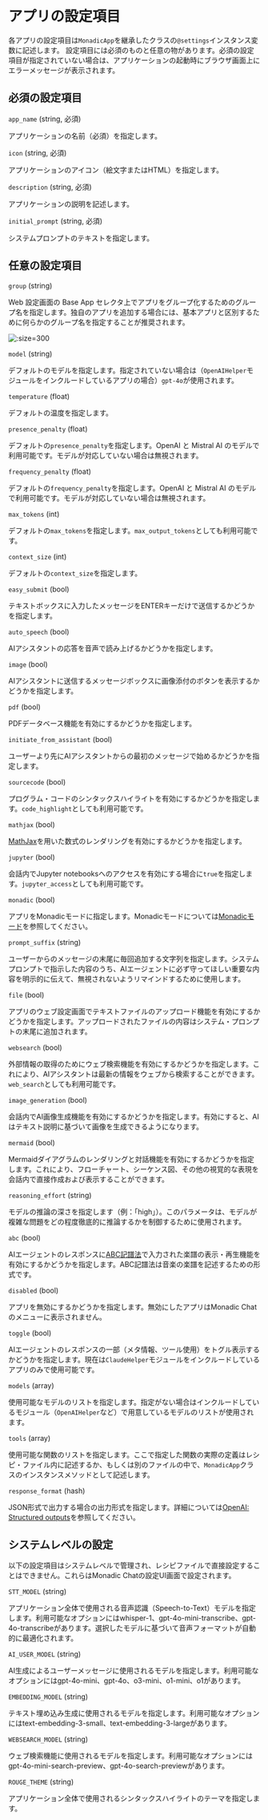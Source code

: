 # アプリの設定項目

各アプリの設定項目は`MonadicApp`を継承したクラスの`@settings`インスタンス変数に記述します。
設定項目には必須のものと任意の物があります。必須の設定項目が指定されていない場合は、アプリケーションの起動時にブラウザ画面上にエラーメッセージが表示されます。

## 必須の設定項目

`app_name` (string, 必須)

アプリケーションの名前（必須）を指定します。

`icon` (string, 必須)

アプリケーションのアイコン（絵文字またはHTML）を指定します。

`description` (string, 必須)

アプリケーションの説明を記述します。

`initial_prompt` (string, 必須)

システムプロンプトのテキストを指定します。

## 任意の設定項目

`group` (string)

Web 設定画面の Base App セレクタ上でアプリをグループ化するためのグループ名を指定します。独自のアプリを追加する場合には、基本アプリと区別するために何らかのグループ名を指定することが推奨されます。

![](../assets/images/groups.png ':size=300')

`model` (string)

デフォルトのモデルを指定します。指定されていない場合は（`OpenAIHelper`モジュールをインクルードしているアプリの場合）`gpt-4o`が使用されます。

`temperature` (float)

デフォルトの温度を指定します。

`presence_penalty` (float)

デフォルトの`presence_penalty`を指定します。OpenAI と Mistral AI のモデルで利用可能です。モデルが対応していない場合は無視されます。

`frequency_penalty` (float)

デフォルトの`frequency_penalty`を指定します。OpenAI と Mistral AI のモデルで利用可能です。モデルが対応していない場合は無視されます。

`max_tokens` (int)

デフォルトの`max_tokens`を指定します。`max_output_tokens`としても利用可能です。

`context_size` (int)

デフォルトの`context_size`を指定します。

`easy_submit` (bool)

テキストボックスに入力したメッセージをENTERキーだけで送信するかどうかを指定します。

`auto_speech` (bool)

AIアシスタントの応答を音声で読み上げるかどうかを指定します。

`image` (bool)

AIアシスタントに送信するメッセージボックスに画像添付のボタンを表示するかどうかを指定します。

`pdf` (bool)

PDFデータベース機能を有効にするかどうかを指定します。

`initiate_from_assistant` (bool)

ユーザーより先にAIアシスタントからの最初のメッセージで始めるかどうかを指定します。

`sourcecode` (bool)

プログラム・コードのシンタックスハイライトを有効にするかどうかを指定します。`code_highlight`としても利用可能です。

`mathjax` (bool)

[MathJax](https://www.mathjax.org/)を用いた数式のレンダリングを有効にするかどうかを指定します。

`jupyter` (bool)

会話内でJupyter notebooksへのアクセスを有効にする場合に`true`を指定します。`jupyter_access`としても利用可能です。

`monadic` (bool)

アプリをMonadicモードに指定します。Monadicモードについては[Monadicモード](./monadic-mode.md)を参照してください。

`prompt_suffix` (string)

ユーザーからのメッセージの末尾に毎回追加する文字列を指定します。システムプロンプトで指示した内容のうち、AIエージェントに必ず守ってほしい重要な内容を明示的に伝えて、無視されないようリマインドするために使用します。

`file` (bool)

アプリのウェブ設定画面でテキストファイルのアップロード機能を有効にするかどうかを指定します。アップロードされたファイルの内容はシステム・プロンプトの末尾に追加されます。

`websearch` (bool)

外部情報の取得のためにウェブ検索機能を有効にするかどうかを指定します。これにより、AIアシスタントは最新の情報をウェブから検索することができます。`web_search`としても利用可能です。

`image_generation` (bool)

会話内でAI画像生成機能を有効にするかどうかを指定します。有効にすると、AIはテキスト説明に基づいて画像を生成できるようになります。

`mermaid` (bool)

Mermaidダイアグラムのレンダリングと対話機能を有効にするかどうかを指定します。これにより、フローチャート、シーケンス図、その他の視覚的な表現を会話内で直接作成および表示することができます。

`reasoning_effort` (string)

モデルの推論の深さを指定します（例：「high」）。このパラメータは、モデルが複雑な問題をどの程度徹底的に推論するかを制御するために使用されます。

`abc` (bool)

AIエージェントのレスポンスに[ABC記譜法](https://abcnotation.com/)で入力された楽譜の表示・再生機能を有効にするかどうかを指定します。ABC記譜法は音楽の楽譜を記述するための形式です。

`disabled` (bool)

アプリを無効にするかどうかを指定します。無効にしたアプリはMonadic Chatのメニューに表示されません。

`toggle` (bool)

AIエージェントのレスポンスの一部（メタ情報、ツール使用）をトグル表示するかどうかを指定します。現在は`ClaudeHelper`モジュールをインクルードしているアプリのみで使用可能です。

`models` (array)

使用可能なモデルのリストを指定します。指定がない場合はインクルードしているモジュール（`OpenAIHelper`など）で用意しているモデルのリストが使用されます。

`tools` (array)

使用可能な関数のリストを指定します。ここで指定した関数の実際の定義はレシピ・ファイル内に記述するか、もしくは別のファイルの中で、`MonadicApp`クラスのインスタンスメソッドとして記述します。

`response_format` (hash)

JSON形式で出力する場合の出力形式を指定します。詳細については[OpenAI: Structured outputs](https://platform.openai.com/docs/guides/structured-outputs)を参照してください。

## システムレベルの設定

以下の設定項目はシステムレベルで管理され、レシピファイルで直接設定することはできません。これらはMonadic Chatの設定UI画面で設定されます。

`STT_MODEL` (string)

アプリケーション全体で使用される音声認識（Speech-to-Text）モデルを指定します。利用可能なオプションにはwhisper-1、gpt-4o-mini-transcribe、gpt-4o-transcribeがあります。選択したモデルに基づいて音声フォーマットが自動的に最適化されます。

`AI_USER_MODEL` (string)

AI生成によるユーザーメッセージに使用されるモデルを指定します。利用可能なオプションにはgpt-4o-mini、gpt-4o、o3-mini、o1-mini、o1があります。

`EMBEDDING_MODEL` (string)

テキスト埋め込み生成に使用されるモデルを指定します。利用可能なオプションにはtext-embedding-3-small、text-embedding-3-largeがあります。

`WEBSEARCH_MODEL` (string)

ウェブ検索機能に使用されるモデルを指定します。利用可能なオプションにはgpt-4o-mini-search-preview、gpt-4o-search-previewがあります。

`ROUGE_THEME` (string)

アプリケーション全体で使用されるシンタックスハイライトのテーマを指定します。

